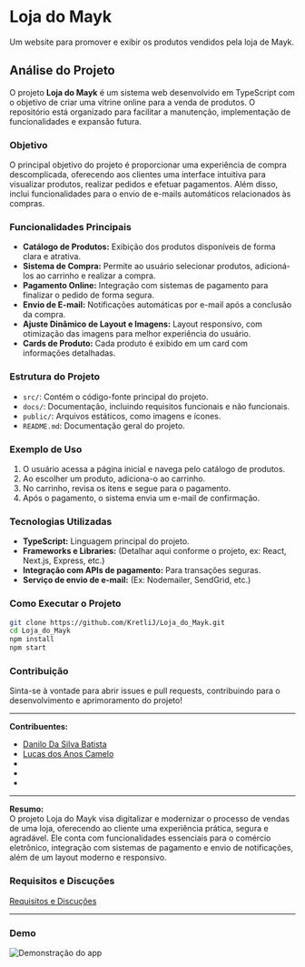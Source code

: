 # Loja do Mayk

Um website para promover e exibir os produtos vendidos pela loja de Mayk.

## Análise do Projeto

O projeto **Loja do Mayk** é um sistema web desenvolvido em TypeScript com o objetivo de criar uma vitrine online para a venda de produtos. O repositório está organizado para facilitar a manutenção, implementação de funcionalidades e expansão futura.

### Objetivo

O principal objetivo do projeto é proporcionar uma experiência de compra descomplicada, oferecendo aos clientes uma interface intuitiva para visualizar produtos, realizar pedidos e efetuar pagamentos. Além disso, inclui funcionalidades para o envio de e-mails automáticos relacionados às compras.

### Funcionalidades Principais

- **Catálogo de Produtos:** Exibição dos produtos disponíveis de forma clara e atrativa.
- **Sistema de Compra:** Permite ao usuário selecionar produtos, adicioná-los ao carrinho e realizar a compra.
- **Pagamento Online:** Integração com sistemas de pagamento para finalizar o pedido de forma segura.
- **Envio de E-mail:** Notificações automáticas por e-mail após a conclusão da compra.
- **Ajuste Dinâmico de Layout e Imagens:** Layout responsivo, com otimização das imagens para melhor experiência do usuário.
- **Cards de Produto:** Cada produto é exibido em um card com informações detalhadas.

### Estrutura do Projeto

- `src/`: Contém o código-fonte principal do projeto.
- `docs/`: Documentação, incluindo requisitos funcionais e não funcionais.
- `public/`: Arquivos estáticos, como imagens e ícones.
- `README.md`: Documentação geral do projeto.

### Exemplo de Uso

1. O usuário acessa a página inicial e navega pelo catálogo de produtos.
2. Ao escolher um produto, adiciona-o ao carrinho.
3. No carrinho, revisa os itens e segue para o pagamento.
4. Após o pagamento, o sistema envia um e-mail de confirmação.

### Tecnologias Utilizadas

- **TypeScript:** Linguagem principal do projeto.
- **Frameworks e Libraries:** (Detalhar aqui conforme o projeto, ex: React, Next.js, Express, etc.)
- **Integração com APIs de pagamento:** Para transações seguras.
- **Serviço de envio de e-mail:** (Ex: Nodemailer, SendGrid, etc.)

### Como Executar o Projeto

```bash
git clone https://github.com/KretliJ/Loja_do_Mayk.git
cd Loja_do_Mayk
npm install
npm start
```

### Contribuição

Sinta-se à vontade para abrir issues e pull requests, contribuindo para o desenvolvimento e aprimoramento do projeto!

---
**Contribuentes:**  
- [Danilo Da Silva Batista](https://github.com/kovarike)
- [Lucas dos Anos Camelo](https://github.com/kyamel)
-
-
-

---
**Resumo:**  
O projeto Loja do Mayk visa digitalizar e modernizar o processo de vendas de uma loja, oferecendo ao cliente uma experiência prática, segura e agradável. Ele conta com funcionalidades essenciais para o comércio eletrônico, integração com sistemas de pagamento e envio de notificações, além de um layout moderno e responsivo.

### Requisitos e Discuções
[Requisitos e Discuções](/docs/required.md)

---

### Demo

![Demonstração do app](/public/demo.gif)
  

